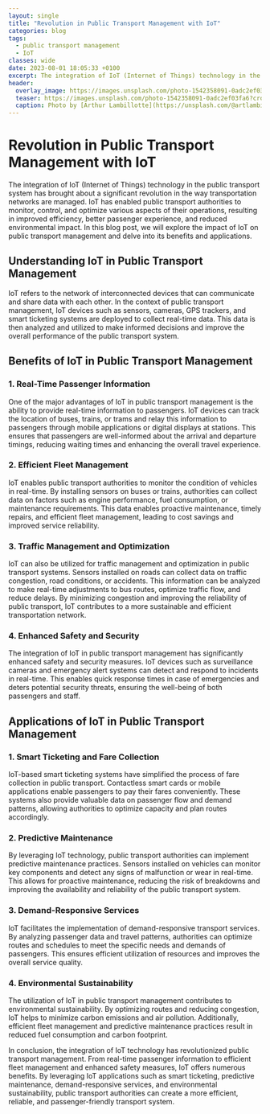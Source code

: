```yaml
---
layout: single
title: "Revolution in Public Transport Management with IoT"
categories: blog
tags:
  - public transport management
  - IoT
classes: wide
date: 2023-08-01 18:05:33 +0100
excerpt: The integration of IoT (Internet of Things) technology in the public transport system has brought about a significant revolution in the way transportation networks are managed.
header:
  overlay_image: https://images.unsplash.com/photo-1542358091-0adc2ef03fa6?crop=entropy&cs=tinysrgb&fit=max&fm=jpg&ixid=M3w0Nzk0ODB8MHwxfHNlYXJjaHw0fHxwdWJsaWMlMjB0cmFuc3BvcnQlMjBtYW5hZ2VtZW50JTJDJTIwSW9UfGVufDB8MHx8fDE2OTA5MDU5MjV8MA&ixlib=rb-4.0.3&q=80&w=1080
  teaser: https://images.unsplash.com/photo-1542358091-0adc2ef03fa6?crop=entropy&cs=tinysrgb&fit=max&fm=jpg&ixid=M3w0Nzk0ODB8MHwxfHNlYXJjaHw0fHxwdWJsaWMlMjB0cmFuc3BvcnQlMjBtYW5hZ2VtZW50JTJDJTIwSW9UfGVufDB8MHx8fDE2OTA5MDU5MjV8MA&ixlib=rb-4.0.3&q=80&w=400
  caption: Photo by [Arthur Lambillotte](https://unsplash.com/@artlambi?utm_source=peoplecounter&utm_medium=referral) on [Unsplash](https://unsplash.com/?utm_source=peoplecounter&utm_medium=referral)
---
```


# Revolution in Public Transport Management with IoT

The integration of IoT (Internet of Things) technology in the public transport system has brought about a significant revolution in the way transportation networks are managed. IoT has enabled public transport authorities to monitor, control, and optimize various aspects of their operations, resulting in improved efficiency, better passenger experience, and reduced environmental impact. In this blog post, we will explore the impact of IoT on public transport management and delve into its benefits and applications.

## Understanding IoT in Public Transport Management

IoT refers to the network of interconnected devices that can communicate and share data with each other. In the context of public transport management, IoT devices such as sensors, cameras, GPS trackers, and smart ticketing systems are deployed to collect real-time data. This data is then analyzed and utilized to make informed decisions and improve the overall performance of the public transport system.

## Benefits of IoT in Public Transport Management

### 1. Real-Time Passenger Information

One of the major advantages of IoT in public transport management is the ability to provide real-time information to passengers. IoT devices can track the location of buses, trains, or trams and relay this information to passengers through mobile applications or digital displays at stations. This ensures that passengers are well-informed about the arrival and departure timings, reducing waiting times and enhancing the overall travel experience.

### 2. Efficient Fleet Management

IoT enables public transport authorities to monitor the condition of vehicles in real-time. By installing sensors on buses or trains, authorities can collect data on factors such as engine performance, fuel consumption, or maintenance requirements. This data enables proactive maintenance, timely repairs, and efficient fleet management, leading to cost savings and improved service reliability.

### 3. Traffic Management and Optimization

IoT can also be utilized for traffic management and optimization in public transport systems. Sensors installed on roads can collect data on traffic congestion, road conditions, or accidents. This information can be analyzed to make real-time adjustments to bus routes, optimize traffic flow, and reduce delays. By minimizing congestion and improving the reliability of public transport, IoT contributes to a more sustainable and efficient transportation network.

### 4. Enhanced Safety and Security

The integration of IoT in public transport management has significantly enhanced safety and security measures. IoT devices such as surveillance cameras and emergency alert systems can detect and respond to incidents in real-time. This enables quick response times in case of emergencies and deters potential security threats, ensuring the well-being of both passengers and staff.

## Applications of IoT in Public Transport Management

### 1. Smart Ticketing and Fare Collection

IoT-based smart ticketing systems have simplified the process of fare collection in public transport. Contactless smart cards or mobile applications enable passengers to pay their fares conveniently. These systems also provide valuable data on passenger flow and demand patterns, allowing authorities to optimize capacity and plan routes accordingly.

### 2. Predictive Maintenance

By leveraging IoT technology, public transport authorities can implement predictive maintenance practices. Sensors installed on vehicles can monitor key components and detect any signs of malfunction or wear in real-time. This allows for proactive maintenance, reducing the risk of breakdowns and improving the availability and reliability of the public transport system.

### 3. Demand-Responsive Services

IoT facilitates the implementation of demand-responsive transport services. By analyzing passenger data and travel patterns, authorities can optimize routes and schedules to meet the specific needs and demands of passengers. This ensures efficient utilization of resources and improves the overall service quality.

### 4. Environmental Sustainability

The utilization of IoT in public transport management contributes to environmental sustainability. By optimizing routes and reducing congestion, IoT helps to minimize carbon emissions and air pollution. Additionally, efficient fleet management and predictive maintenance practices result in reduced fuel consumption and carbon footprint.

In conclusion, the integration of IoT technology has revolutionized public transport management. From real-time passenger information to efficient fleet management and enhanced safety measures, IoT offers numerous benefits. By leveraging IoT applications such as smart ticketing, predictive maintenance, demand-responsive services, and environmental sustainability, public transport authorities can create a more efficient, reliable, and passenger-friendly transport system.
